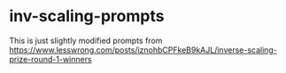 # inv-scaling-prompts

This is just slightly modified prompts from https://www.lesswrong.com/posts/iznohbCPFkeB9kAJL/inverse-scaling-prize-round-1-winners
